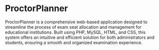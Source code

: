 # ProctorPlanner
ProctorPlanner is a comprehensive web-based application designed to streamline the process of exam seat allocation and management for educational institutions. Built using PHP, MySQL, HTML, and CSS, this system offers an intuitive and efficient solution for both administrators and students, ensuring a smooth and organized examination experience.
